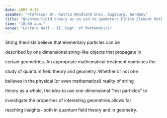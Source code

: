```yaml
---
date: 2007-9-24
speaker: "Professor Dr. Katrin Wendland Univ. Augsburg, Germany"
title: "Quantum field theory as an aid to geometers Finite Element Methods"
time: "10.00 a.m."
venue: "Lecture Hall - II, Dept. of Mathematics"
---
```

String theorists believe that elementary particles can be

   described by one dimensional string-like objects that propagate in

   certain geometries. An appropriate mathematical treatment combines the

   study of quantum field theory and geometry. Whether or not one

   believes in the physical (or even mathematical) reality of string

   theory as a whole, the idea to use one-dimensional "test particles" to

   investigate the properties of interesting geometries allows far

   reaching insights- both in quantum field theory and in geometry.
